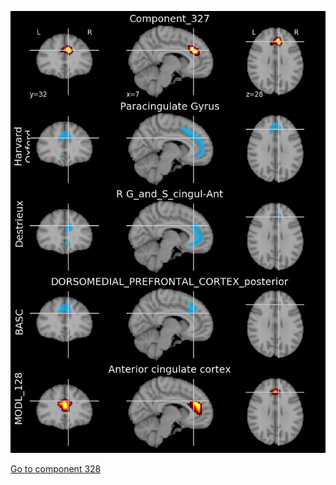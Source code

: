 


![327](preliminary/327.jpg "Component 327")

[Go to component 328](https://parietal-inria.github.io/MODL_atlas/512/328 "Component 328")